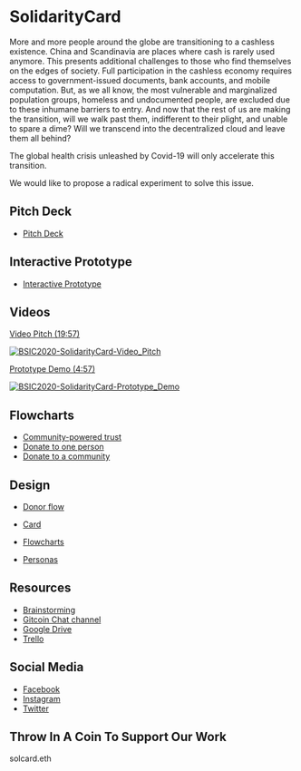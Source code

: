 # SolidarityCard

More and more people around the globe are transitioning to a cashless existence. China and Scandinavia are places where cash is rarely used anymore. This presents additional challenges to those who find themselves on the edges of society. Full participation in the cashless economy requires access to government-issued documents, bank accounts, and mobile computation. But, as we all know, the most vulnerable and marginalized population groups, homeless and undocumented people, are excluded due to these inhumane barriers to entry. And now that the rest of us are making the transition, will we walk past them, indifferent to their plight, and unable to spare a dime? Will we transcend into the decentralized cloud and leave them all behind?

The global health crisis unleashed by Covid-19 will only accelerate this transition.

We would like to propose a radical experiment to solve this issue.

## Pitch Deck

- [Pitch Deck](BSIC/Week_5/Pitch_Deck.pdf)

## Interactive Prototype

- [Interactive Prototype](https://www.figma.com/proto/rM6NfLVrjyk7Y7VCCkGJEo/SolidarityCard?scaling=scale-down)

## Videos

[Video Pitch (19:57)](https://www.youtube.com/watch?v=FAhUl4dbz8E)

[![BSIC2020-SolidarityCard-Video_Pitch](https://img.youtube.com/vi/FAhUl4dbz8E/0.jpg)](https://www.youtube.com/watch?v=FAhUl4dbz8E)

[Prototype Demo (4:57)](https://www.youtube.com/watch?v=tHMRko-hkqw)

[![BSIC2020-SolidarityCard-Prototype_Demo](https://img.youtube.com/vi/tHMRko-hkqw/0.jpg)](https://www.youtube.com/watch?v=tHMRko-hkqw)

## Flowcharts

- [Community-powered trust](Design/Flowcharts/Flowchart-Community_powered_trust.pdf)
- [Donate to one person](Design/Flowcharts/Flowchart-Donate_to_one_person.pdf)
- [Donate to a community](Design/Flowcharts/Flowchart-Donate_to_a_community.pdf)

## Design

- [Donor flow](https://www.figma.com/file/rM6NfLVrjyk7Y7VCCkGJEo/SolidarityCard?node-id=110%3A0)

- [Card](https://www.figma.com/file/rM6NfLVrjyk7Y7VCCkGJEo/SolidarityCard?node-id=0%3A1)
- [Flowcharts](https://www.figma.com/file/rM6NfLVrjyk7Y7VCCkGJEo/SolidarityCard?node-id=172%3A0)
- [Personas](https://www.figma.com/file/rM6NfLVrjyk7Y7VCCkGJEo/SolidarityCard?node-id=371%3A0)

## Resources

- [Brainstorming](https://www.notion.so/SolidarityCard-48b71df290e04973bf61c88abd381084)
- [Gitcoin Chat channel](https://chat.gitcoin.co/hackathons/channels/solidaritycard)
- [Google Drive](https://drive.google.com/drive/folders/11EGZdEhwkAx2pG4HqSlIMlCDiTIJb7ay?usp=sharing)
- [Trello](https://trello.com/b/rhMJpLpr)

## Social Media

- [Facebook](https://facebook.com/solcardorg)
- [Instagram](https://instagram.com/solcardorg)
- [Twitter](https://twitter.com/solcardorg)

## Throw In A Coin To Support Our Work

solcard.eth
